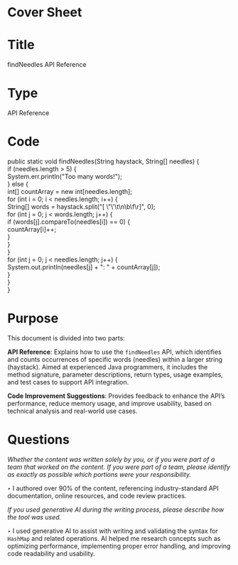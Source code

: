 # **Cover Sheet**

# Title

findNeedles API Reference

# Type

API Reference

# Code

public static void findNeedles(String haystack, String\[\] needles) {  
if (needles.length \> 5\) {  
System.err.println("Too many words\!");  
} else {  
int\[\] countArray \= new int\[needles.length\];  
for (int i \= 0; i \< needles.length; i++) {  
String\[\] words \= haystack.split("\[ \\"\\'\\t\\n\\b\\f\\r\]", 0);  
for (int j \= 0; j \< words.length; j++) {  
if (words\[j\].compareTo(needles\[i\]) \== 0\) {  
countArray\[i\]++;  
}  
}  
}  
for (int j \= 0; j \< needles.length; j++) {  
System.out.println(needles\[j\] \+ ": " \+ countArray\[j\]);  
}  
}  
}

# Purpose

This document is divided into two parts:

**API Reference**: Explains how to use the `findNeedles` API, which identifies and counts occurrences of specific words (needles) within a larger string (haystack). Aimed at experienced Java programmers, it includes the method signature, parameter descriptions, return types, usage examples, and test cases to support API integration.

**Code Improvement Suggestions**: Provides feedback to enhance the API’s performance, reduce memory usage, and improve usability, based on technical analysis and real-world use cases.

# Questions

*Whether the content was written solely by you, or if you were part of a team that worked on the content. If you were part of a team, please identify as exactly as possible which portions were your responsibility.*

‣ I authored over 90% of the content, referencing industry-standard API documentation, online resources, and code review practices.

*If you used generative AI during the writing process, please describe how the tool was used.*

‣ I used generative AI to assist with writing and validating the syntax for `HashMap` and related operations. AI helped me research concepts such as optimizing performance, implementing proper error handling, and improving code readability and usability.

